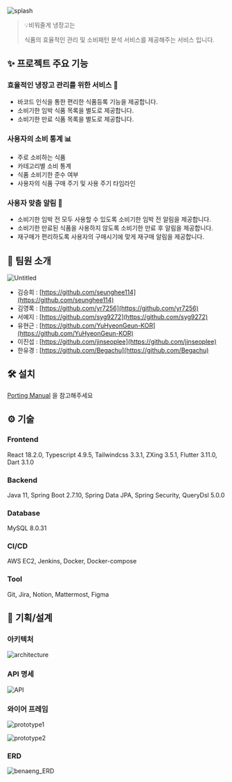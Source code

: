 ![splash](https://i.imgur.com/j3JoJtJ.png)

> 
> 
> 
> 💡비워줄게 냉장고는
> 
> 식품의 효율적인 관리 및 소비패턴 분석 서비스를
> 제공해주는 서비스 입니다.
> 

## ✨ 프로젝트 주요 기능

### 효율적인 냉장고 관리를 위한 서비스 🛒

- 바코드 인식을 통한 편리한 식품등록 기능을 제공합니다.
- 소비기한 임박 식품 목록을 별도로 제공합니다.
- 소비기한 만료 식품 목록을 별도로 제공합니다.

### 사용자의 소비 통계 📊

- 주로 소비하는 식품
- 카테고리별 소비 통계
- 식품 소비기한 준수 여부
- 사용자의 식품 구매 주기 및 사용 주기 타임라인

### 사용자 맞춤 알림 🔔

- 소비기한 임박 전 모두 사용할 수 있도록 소비기한 임박 전 알림을 제공합니다.
- 소비기한 만료된 식품을 사용하지 않도록 소비기한 만료 후 알림을 제공합니다.
- 재구매가 편리하도록 사용자의 구매시기에 맞게 재구매 알림을 제공합니다.

## 🤝 팀원 소개

![Untitled](https://i.imgur.com/dz9Ci60.png)

- 김승희 : [https://github.com/seunghee114](https://github.com/seunghee114)
- 김영록 : [https://github.com/yr7256](https://github.com/yr7256)
- 서예지 : [https://github.com/syg9272](https://github.com/syg9272)
- 유현근 : [https://github.com/YuHyeonGeun-KOR](https://github.com/YuHyeonGeun-KOR)
- 이진섭 : [https://github.com/jinseoplee](https://github.com/jinseoplee)
- 한유경 : [https://github.com/Begachu](https://github.com/Begachu)

## 🛠 설치

[Porting Manual](https://lab.ssafy.com/s08-final/S08P31B205/-/blob/develop/exec) 을 참고해주세요

## ⚙ 기술

### Frontend

React 18.2.0, Typescript 4.9.5, Tailwindcss 3.3.1, ZXing 3.5.1, Flutter 3.11.0, Dart 3.1.0

### Backend

Java 11, Spring Boot 2.7.10, Spring Data JPA, Spring Security, QueryDsl 5.0.0

### Database

MySQL 8.0.31

### CI/CD

AWS EC2, Jenkins, Docker, Docker-compose

### Tool

Git,  Jira, Notion, Mattermost, Figma

## 💼 기획/설계

### 아키텍처

![architecture](https://i.imgur.com/FS6T1GD.jpg)

### API 명세

![API](https://i.imgur.com/IicNYt6.png)

### 와이어 프레임

![prototype1](https://i.imgur.com/vmI8Xj4.png)

![prototype2](https://i.imgur.com/XTBqFiT.png)

### ERD

![benaeng_ERD](https://i.imgur.com/9P31AIW.jpg)